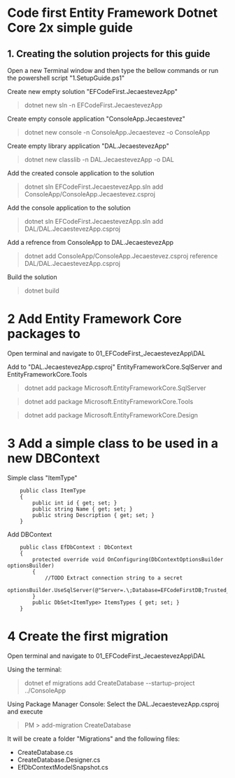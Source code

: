 # Code first Entity Framework Dotnet Core 2x simple guide

## 1. Creating the solution projects for this guide
 Open a new Terminal window and then type the bellow commands or run the powershell script "1.SetupGuide.ps1" 

Create new empty solution "EFCodeFirst.JecaestevezApp"
 > dotnet new sln -n EFCodeFirst.JecaestevezApp

Create empty console application "ConsoleApp.Jecaestevez"
 > dotnet new console -n ConsoleApp.Jecaestevez -o ConsoleApp

Create empty library application "DAL.JecaestevezApp"
 > dotnet new classlib -n DAL.JecaestevezApp -o DAL

 Add the created console application to the solution
  > dotnet sln EFCodeFirst.JecaestevezApp.sln add ConsoleApp/ConsoleApp.Jecaestevez.csproj  

Add the console application to the solution
  > dotnet sln EFCodeFirst.JecaestevezApp.sln add DAL/DAL.JecaestevezApp.csproj  

Add a refrence from ConsoleApp to DAL.JecaestevezApp
  >dotnet add ConsoleApp/ConsoleApp.Jecaestevez.csproj reference DAL/DAL.JecaestevezApp.csproj

Build the solution
 > dotnet build

# 2 Add Entity Framework Core packages to 
Open terminal and navigate to 01_EFCodeFirst_JecaestevezApp\DAL

Add to "DAL.JecaestevezApp.csproj"  EntityFrameworkCore.SqlServer and EntityFrameworkCore.Tools

> dotnet add package Microsoft.EntityFrameworkCore.SqlServer

> dotnet add package Microsoft.EntityFrameworkCore.Tools 

> dotnet add package Microsoft.EntityFrameworkCore.Design 

# 3 Add a simple class to be used in a new  DBContext
Simple class "ItemType"
```
    public class ItemType
    {
        public int id { get; set; }
        public string Name { get; set; }
        public string Description { get; set; }
    }
```
Add DBContext
```
    public class EfDbContext : DbContext
    {
        protected override void OnConfiguring(DbContextOptionsBuilder optionsBuilder)
        {
            //TODO Extract connection string to a secret
            optionsBuilder.UseSqlServer(@"Server=.\;Database=EFCodeFirstDB;Trusted_Connection=True;MultipleActiveResultSets=true");
        }
        public DbSet<ItemType> ItemsTypes { get; set; }
    }
```
# 4 Create the first migration
Open terminal and navigate to 01_EFCodeFirst_JecaestevezApp\DAL

Using the terminal:
> dotnet ef  migrations add CreateDatabase --startup-project ../ConsoleApp

Using Package Manager Console:
Select the DAL.JecaestevezApp.csproj and execute 
> PM > add-migration CreateDatabase

It will be create a folder "Migrations" and the following files:
* CreateDatabase.cs
* CreateDatabase.Designer.cs
* EfDbContextModelSnapshot.cs
